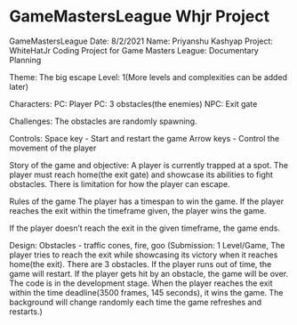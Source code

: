 # GameMastersLeague Whjr Project
GameMastersLeague
Date: 8/2/2021
Name: Priyanshu Kashyap
Project: WhiteHatJr Coding Project for Game Masters League: Documentary Planning

Theme: The big escape
Level: 1(More levels and complexities can be added later)

Characters: 
PC: Player
PC: 3 obstacles(the enemies)
NPC: Exit gate

Challenges: 
The obstacles are randomly spawning.

Controls:
Space key - Start and restart the game
Arrow keys - Control the movement of the player

Story of the game and objective: 
A player is currently trapped at a spot. The player must reach home(the exit gate) and showcase its abilities to fight obstacles. There is limitation for how the player can escape.

Rules of the game
The player has a timespan to win the game. If the player reaches the exit within the timeframe given, the player wins the game.

If the player doesn’t reach the exit in the given timeframe, the game ends.

Design: Obstacles - traffic cones, fire, goo
(Submission: 1 Level/Game, The player tries to reach the exit while showcasing its victory when it reaches home(the exit). There are 3 obstacles. If the player runs out of time, the game will restart. If the player gets hit by an obstacle, the game will be over. The code is in the development stage. When the player reaches the exit within the time deadline(3500 frames, 145 seconds), it wins the game. The background will change randomly each time the game refreshes and restarts.)
